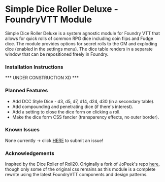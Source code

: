 # Simple Dice Roller Deluxe - FoundryVTT Module

Simple Dice Roller Deluxe is a system agnostic module for Foundry VTT that allows for quick rolls of common RPG dice including coin flips and Fudge dice.
The module provides options for secret rolls to the GM and exploding dice (enabled in the settings menu). The dice table renders in a separate window that can be repositioned freely in Foundry. 

### Installation Instructions
*** UNDER CONSTRUCTION XD ***

### Planned Features
* Add DCC Style Dice - d3, d5, d7, d14, d24, d30 (in a secondary table).
* Add compounding and penetrating dice (if there's interest).
* Add a setting to close the dice form on clicking a roll.
* Make the dice form CSS fancier (transparency effects, no outer border).

### Known Issues
None currently -> click [HERE](https://github.com/pipefox/fvtt-simple-dice-roller-deluxe/issues/new/choose) to submit an issue!

### Acknowledgements
Inspired by the Dice Roller of Roll20. Originally a fork of JoPeek's repo [here](https://github.com/jopeek/fvtt-simple-dice-roller/), 
though only some of the original css remains as this module is a complete rewrite using the latest FoundryVTT components and design patterns. 
